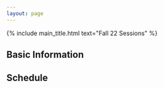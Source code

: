 ```yaml
---
layout: page
---
```


{% include main_title.html text="Fall 22 Sessions" %}

## Basic Information

## Schedule